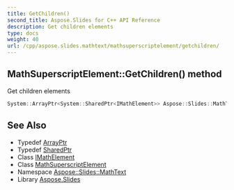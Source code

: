 ```yaml
---
title: GetChildren()
second_title: Aspose.Slides for C++ API Reference
description: Get children elements
type: docs
weight: 40
url: /cpp/aspose.slides.mathtext/mathsuperscriptelement/getchildren/
---
```

## MathSuperscriptElement::GetChildren() method


Get children elements

```cpp
System::ArrayPtr<System::SharedPtr<IMathElement>> Aspose::Slides::MathText::MathSuperscriptElement::GetChildren() override
```

## See Also

* Typedef [ArrayPtr](../../system/arrayptr/)
* Typedef [SharedPtr](../../system/sharedptr/)
* Class [IMathElement](../imathelement/)
* Class [MathSuperscriptElement](./)
* Namespace [Aspose::Slides::MathText](../)
* Library [Aspose.Slides](../../)